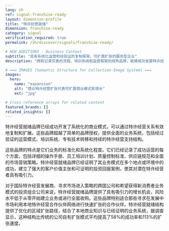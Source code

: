 ```yaml
---
lang: zh
ref: signal-franchise-ready
layout: dimension-profile
title: "特许经营就绪"
dimension: franchise-ready
category: signal
verification_required: true
permalink: /zh/discover/signals/franchise-ready/

# NEW ADDITIONS - Business Context
subtitle: "具有系统化运营和经验证的复制框架、可扩展扩张的服务型企业"
description: "拥有记录完善的流程、培训系统和运营框架的成熟品牌，能够成功发展特许经营合作伙伴。"

# === IMAGES (Semantic Structure for Collection-Image System) ===
images:
  hero:
    name: "expansion"
    alt: "商业特许经营扩张代表可扩展商业模式和增长"
    ext: "jpg"

# Cross-reference arrays for related content
featured_brands: []
related_insights: []
---
```


特许经营就绪品牌已经成功开发了系统化的商业模式，可以通过特许经营关系有效地复制和扩展。这些品牌超越了简单的品牌授权，提供全面的业务系统，包括经过验证的运营模式、培训系统、专有技术转移和持续的特许经营支持结构。

这些品牌的特点是它们业务的标准化和系统化程度。它们已经记录了成功运营的每个方面，包括详细的操作手册、员工培训计划、质量控制标准、供应链规范和全面的市场营销策略。特许经营就绪品牌已经证明了其业务模式在多个地点或环境中的成功，建立了强大的客户价值主张和可证明的投资回报案例，使其对潜在特许经营者具有吸引力。

对于国际特许经营发展商、寻求市场进入策略的跨国公司和希望获得新消费者业务模式的投资组合公司来说，特许经营就绪品牌提供了具有吸引力的增长机会，风险水平低于从零开始建立业务或进行全面收购。这些品牌特别适合那些寻求在发展中市场利用本地特许经营合作伙伴网络进行快速扩张的合作伙伴。特许经营就绪结构提供了优化的区域扩张路径，结合了本地商业知识与已经证明的业务系统，据调查显示，这种结构比传统的公司自有扩张模式平均提高了58%的成功率和113%的扩张速度。
